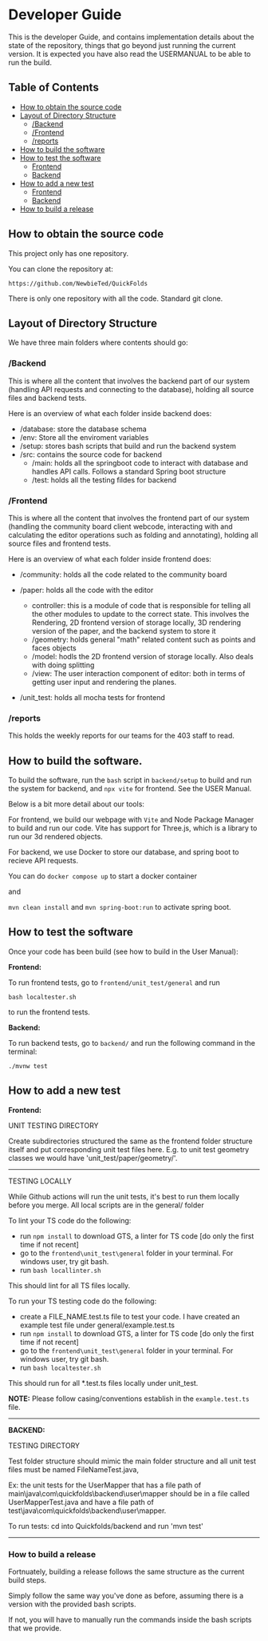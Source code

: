 # Developer Guide

This is the developer Guide, and contains implementation details about the state of the repository, things that go beyond just running the current version. It is expected you have also read the USERMANUAL to be able to run the build.

## Table of Contents

- [How to obtain the source code](#how-to-obtain-the-source-code)
- [Layout of Directory Structure](#layout-of-directory-structure)
  - [/Backend](#backend)
  - [/Frontend](#frontend)
  - [/reports](#reports)
- [How to build the software](#how-to-build-the-software)
- [How to test the software](#how-to-test-the-software)
  - [Frontend](#frontend-1)
  - [Backend](#backend-1)
- [How to add a new test](#how-to-add-a-new-test)
  - [Frontend](#frontend-2)
  - [Backend](#backend-2)
- [How to build a release](#how-to-build-a-release)

## How to obtain the source code

This project only has one repository.

You can clone the repository at:

```
https://github.com/NewbieTed/QuickFolds
```

There is only one repository with all the code. Standard git clone.


## Layout of Directory Structure

We have three main folders where contents should go:

### /Backend

This is where all the content that involves the backend part of our system (handling API requests and connecting to the database), holding all source files and backend tests.

Here is an overview of what each folder inside backend does:

+ /database: store the database schema
+ /env: Store all the enviroment variables
+ /setup: stores bash scripts that build and run the backend system
+ /src: contains the source code for backend
  - /main: holds all the springboot code to interact with database and handles API calls. Follows a standard Spring boot structure
  - /test: holds all the testing fildes for backend

### /Frontend

This is where all the content that involves the frontend part of our system (handling the community board client webcode, interacting with and calculating the editor operations such as folding and annotating), holding all source files and frontend tests.

Here is an overview of what each folder inside frontend does:

+ /community: holds all the code related to the community board
+ /paper: holds all the code with the editor
  + controller: this is a module of code that is responsible for telling all the other modules to update to the correct state. This involves the Rendering, 2D frontend version of storage locally, 3D rendering version of the paper, and the backend system to store it
  + /geometry: holds general "math" related content such as points and faces objects
  + /model: hodls the 2D frontend version of storage locally. Also deals with doing splitting
  + /view: The user interaction component of editor: both in terms of getting user input and rendering the planes.

+ /unit_test: holds all mocha tests for frontend




### /reports

This holds the weekly reports for our teams for the 403 staff to read.


## How to build the software.

To build the software, run the `bash` script in `backend/setup` to build and run the system for backend, and `npx vite` for frontend. See the USER Manual.

Below is a bit more detail about our tools:

For frontend, we build our webpage with `Vite` and Node Package Manager to build and run our code. Vite has support for Three.js, which is a library to run our 3d rendered objects.

For backend, we use Docker to store our database, and spring boot to recieve API requests.

You can do `docker compose up` to start a docker container

and

`mvn clean install` and `mvn spring-boot:run` to activate spring boot.




## How to test the software

Once your code has been build (see how to build in the User Manual):

__Frontend:__

To run frontend tests, go to `frontend/unit_test/general` and run
```
bash localtester.sh
```
 to run the frontend tests.


__Backend:__

To run backend tests, go to `backend/` and run the following command in the terminal:

```
./mvnw test
```


## How to add a new test

__Frontend:__

UNIT TESTING DIRECTORY

Create subdirectories structured the same as the frontend folder structure
itself and put corresponding unit test files here. E.g. to unit test geometry classes
we would have 'unit_test/paper/geometry/<test files here>'.


---


TESTING LOCALLY

While Github actions will run the unit tests, it's best to run them
locally before you merge.
All local scripts are in the general/ folder


To lint your TS code do the following:

+ run `npm install` to download GTS, a linter for TS code [do only the first time if not recent]
+ go to the `frontend\unit_test\general` folder in your terminal. For windows user, try git bash.
+ run `bash locallinter.sh`

This should lint for all TS files locally.


To run your TS testing code do the following:

+ create a FILE_NAME.test.ts file to test your code. I have created an example test file under general/example.test.ts
+ run `npm install` to download GTS, a linter for TS code [do only the first time if not recent]
+ go to the `frontend\unit_test\general` folder in your terminal. For windows user, try git bash.
+ run `bash localtester.sh`

This should run for all *.test.ts files locally under unit_test.

__NOTE:__ Please follow casing/conventions establish in the `example.test.ts` file.

---

__BACKEND:__

TESTING DIRECTORY

Test folder structure should mimic the main folder structure and
all unit test files must be named FileNameTest.java,

Ex: the unit tests for the UserMapper that has a file path of
main\java\com\quickfolds\backend\user\mapper
should be in a file called UserMapperTest.java and have a file path of
test\java\com\quickfolds\backend\user\mapper.

To run tests: cd into Quickfolds/backend and run 'mvn test'

---

### How to build a release


Fortnuately, building a release follows the same structure as the current build steps.

Simply follow the same way you've done as before, assuming there is a version with the provided bash scripts.

If not, you will have to manually run the commands inside the bash scripts that we provide.
